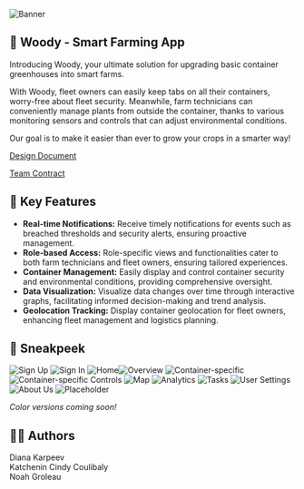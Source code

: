 ![Banner](https://i.imgur.com/9xQotbv.png)
## 🌱 Woody - Smart Farming App
Introducing Woody, your ultimate solution for upgrading basic container greenhouses into smart farms.

With Woody, fleet owners can easily keep tabs on all their containers, worry-free about fleet security. Meanwhile, farm technicians can conveniently manage plants from outside the container, thanks to various monitoring sensors and controls that can adjust environmental conditions. 

Our goal is to make it easier than ever to grow your crops in a smarter way!

[Design Document](https://docs.google.com/document/d/1MMz9QzN8PgNpPY9unR-ARdnCKaAS4ccCn0LuVVTUnHU/edit?usp=sharing)

[Team Contract](https://docs.google.com/document/d/1IBiwbEVRstDoR5DC-ZAtVx-RRKVjXoynYvoooI--fi4/edit?usp=sharing)

## 🔑 Key Features

- **Real-time Notifications:** Receive timely notifications for events such as breached thresholds and security alerts, ensuring proactive management.
- **Role-based Access:** Role-specific views and functionalities cater to both farm technicians and fleet owners, ensuring tailored experiences.
- **Container Management:** Easily display and control container security and environmental conditions, providing comprehensive oversight.
- **Data Visualization:** Visualize data changes over time through interactive graphs, facilitating informed decision-making and trend analysis.
- **Geolocation Tracking:** Display container geolocation for fleet owners, enhancing fleet management and logistics planning.

## 👀 Sneakpeek
![Sign Up](https://i.imgur.com/Wrc5sz5.png) ![Sign In](https://i.imgur.com/h3DFLd1.png) ![Home](https://i.imgur.com/MwZhD1I.png)![Overview](https://i.imgur.com/qhQORXR.png) ![Container-specific](https://i.imgur.com/Z1SObrf.png) ![Container-specific Controls](https://i.imgur.com/CuVgVC6.png) ![Map](https://i.imgur.com/XsjH901.png) ![Analytics](https://i.imgur.com/ARcJx6W.png) ![Tasks](https://i.imgur.com/m1L4WGQ.png) ![User Settings](https://i.imgur.com/xenAG0R.png) ![About Us](https://i.imgur.com/p2l9vZ5.png) ![Placeholder](https://i.imgur.com/BTBeYI2.png)

*Color versions coming soon!*

## 🐱‍💻 Authors
Diana Karpeev <br>
Katchenin Cindy Coulibaly <br>
Noah Groleau
